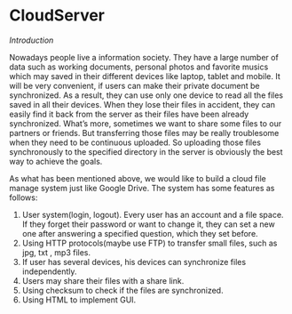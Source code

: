 # CloudServer
*Introduction*

Nowadays people live a information society. They have a large number of data such as working documents, personal photos and favorite musics which may saved in their different devices like laptop, tablet and mobile. It will be very convenient, if users can make their private document be synchronized. As a result, they can use only one device to read all the files saved in all their devices. When they lose their files in accident, they can easily find it back from  the server as their files have been already synchronized. What’s more, sometimes we want to share some files to our partners or friends. But transferring those files may be really troublesome when they need to be continuous uploaded.  So uploading those files synchronously to the specified directory in the server is obviously the best way to achieve the goals.

As what has been mentioned above, we would like to build a cloud file manage system just like Google Drive. The system has some features as follows:
1. User system(login, logout). Every user has an account and a file space. If they forget their password or want to change it, they can set a new one after answering a specified question, which they set before.
2. Using HTTP protocols(maybe use FTP) to transfer small files, such as jpg,  txt , mp3 files.
3. If user has several devices, his devices can synchronize files independently.
4. Users may share their files with a share link.
5. Using checksum to check if the files are synchronized.
6. Using HTML to implement GUI.
